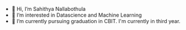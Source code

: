 - 👋 Hi, I’m Sahithya Nallabothula
- 👀 I’m interested in Datascience and Machine Learning
- 🌱 I’m currently pursuing graduation in CBIT. I'm currently in third year.

<!---
Sahithyanallabothula/Sahithyanallabothula is a ✨ special ✨ repository because its `README.md` (this file) appears on your GitHub profile.
You can click the Preview link to take a look at your changes.
--->
